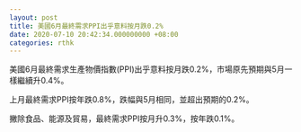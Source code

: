 ```yaml
---
layout: post
title: 美國6月最終需求PPI出乎意料按月跌0.2%
date: 2020-07-10 20:42:34.000000000 +08:00
categories: rthk
---
```


美國6月最終需求生產物價指數(PPI)出乎意料按月跌0.2%，市場原先預期與5月一樣繼續升0.4%。

上月最終需求PPI按年跌0.8%，跌幅與5月相同，並超出預期的0.2%。

撇除食品、能源及貿易，最終需求PPI按月升0.3%，按年跌0.1%。
